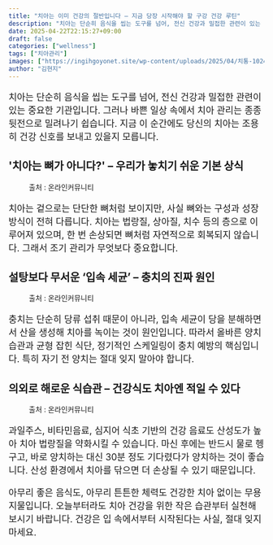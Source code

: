 ```yaml
---
title: "치아는 이미 건강의 절반입니다 – 지금 당장 시작해야 할 구강 건강 루틴"
description: "치아는 단순히 음식을 씹는 도구를 넘어, 전신 건강과 밀접한 관련이 있는 중요한 기관입니다. 그러나 바쁜 일상 속에서 치아 관리는 종종 뒷전으로 밀려나기 쉽습니다. 지금 이 순간에도 당신의 치아는 조용히 건강 신호를 보내고 있을지 모릅니다."
date: 2025-04-22T22:15:27+09:00
draft: false
categories: ["wellness"]
tags: ["치아관리"]
images: ["https://ingihgoyonet.site/wp-content/uploads/2025/04/치통-1024x683.png", "https://ingihgoyonet.site/wp-content/uploads/2025/04/충치-1024x683.png", "https://ingihgoyonet.site/wp-content/uploads/2025/04/주스-1024x683.jpg"]
author: "김현지"
---
```


<p style="font-size:18px">치아는 단순히 음식을 씹는 도구를 넘어, 전신 건강과 밀접한 관련이 있는 중요한 기관입니다. 그러나 바쁜 일상 속에서 치아 관리는 종종 뒷전으로 밀려나기 쉽습니다. 지금 이 순간에도 당신의 치아는 조용히 건강 신호를 보내고 있을지 모릅니다.</p> <h2 >'치아는 뼈가 아니다?' – 우리가 놓치기 쉬운 기본 상식</h2> <figure ><img src="https://ingihgoyonet.site/wp-content/uploads/2025/04/치통-1024x683.png" alt="" style="aspect-ratio:16/9;object-fit:cover"/><figcaption >출처 : 온라인커뮤니티</figcaption></figure> <p style="font-size:18px">치아는 겉으로는 단단한 뼈처럼 보이지만, 사실 뼈와는 구성과 성장 방식이 전혀 다릅니다. 치아는 법랑질, 상아질, 치수 등의 층으로 이루어져 있으며, 한 번 손상되면 뼈처럼 자연적으로 회복되지 않습니다. 그래서 조기 관리가 무엇보다 중요합니다.</p> <h2 >설탕보다 무서운 ‘입속 세균’ – 충치의 진짜 원인</h2> <figure ><img src="https://ingihgoyonet.site/wp-content/uploads/2025/04/충치-1024x683.png" alt="" style="aspect-ratio:16/9;object-fit:cover"/><figcaption >출처 : 온라인커뮤니티</figcaption></figure> <p style="font-size:18px">충치는 단순히 당류 섭취 때문이 아니라, 입속 세균이 당을 분해하면서 산을 생성해 치아를 녹이는 것이 원인입니다. 따라서 올바른 양치 습관과 균형 잡힌 식단, 정기적인 스케일링이 충치 예방의 핵심입니다. 특히 자기 전 양치는 절대 잊지 말아야 합니다.</p> <h2 >의외로 해로운 식습관 – 건강식도 치아엔 적일 수 있다</h2> <figure ><img src="https://ingihgoyonet.site/wp-content/uploads/2025/04/주스-1024x683.jpg" alt="" style="aspect-ratio:16/9;object-fit:cover"/><figcaption >출처 : 온라인커뮤니티</figcaption></figure> <p style="font-size:18px">과일주스, 비타민음료, 심지어 식초 기반의 건강 음료도 산성도가 높아 치아 법랑질을 약화시킬 수 있습니다. 마신 후에는 반드시 물로 헹구고, 바로 양치하는 대신 30분 정도 기다렸다가 양치하는 것이 좋습니다. 산성 환경에서 치아를 닦으면 더 손상될 수 있기 때문입니다.</p> <p style="font-size:18px">아무리 좋은 음식도, 아무리 튼튼한 체력도 건강한 치아 없이는 무용지물입니다. 오늘부터라도 치아 건강을 위한 작은 습관부터 실천해보시기 바랍니다. 건강은 입 속에서부터 시작된다는 사실, 절대 잊지 마세요.</p>